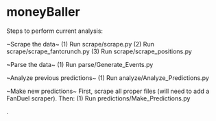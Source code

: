 # moneyBaller
Steps to perform current analysis:

~Scrape the data~
(1) Run scrape/scrape.py
(2) Run scrape/scrape_fantcrunch.py
(3) Run scrape/scrape_positions.py

~Parse the data~
(1) Run parse/Generate_Events.py

~Analyze previous predictions~
(1) Run analyze/Analyze_Predictions.py

~Make new predictions~
First, scrape all proper files (will need to add a FanDuel scraper).  Then:
(1) Run predictions/Make_Predictions.py

.
